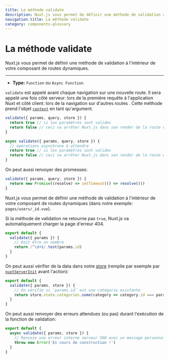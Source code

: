 ```yaml
---
title: La méthode validate
description: Nuxt.js vous permet de définir une méthode de validation à l'intérieur de votre composant de routes dynamiques.
navigation.title: La méthode validate
category: components-glossary
---
```

# La méthode validate

Nuxt.js vous permet de définir une méthode de validation à l'intérieur de votre composant de routes dynamiques.

---

- **Type:** `Function` ou `Async Function`

`validate` est appelé avant chaque navigation sur une nouvelle route. Il sera appelé une fois côté serveur: lors de la première requête à l'application Nuxt et côté client: lors de la navigation sur d'autres routes . Cette méthode prend l'objet [`context`](/docs/2.x/internals-glossary/context) en tant qu'argument.

```js
validate({ params, query, store }) {
  return true // si les paramètres sont valides
  return false // ceci va arrêter Nuxt.js dans son render de la route et afficher la page d'erreur
}
```

```js
async validate({ params, query, store }) {
  // opérations asynchrone à attendre
  return true // si les paramètres sont valides
  return false // ceci va arrêter Nuxt.js dans son render de la route et afficher la page d'erreur
}
```

On peut aussi renvoyer des promesses:

```js
validate({ params, query, store }) {
  return new Promise((resolve) => setTimeout(() => resolve()))
}
```

Nuxt.js vous permet de définir une méthode de validation à l'intérieur de votre composant de routes dynamiques (dans notre exemple: `pages/users/_id.vue`).

Si la méthode de validation ne retourne pas `true`, Nuxt.js va automatiquement charger la page d'erreur 404.

```js
export default {
  validate({ params }) {
    // Doit être un nombre
    return /^\d+$/.test(params.id)
  }
}
```

On peut aussi vérifier de la data dans notre [store](/docs/2.x/directory-structure/store) (remplie par exemple par [`nuxtServerInit`](/docs/2.x/directory-structure/store#the-nuxtserverinit-action) avant l'action):

```js
export default {
  validate({ params, store }) {
    // On vérifie si `params.id` est une catégorie existante
    return store.state.categories.some(category => category.id === params.id)
  }
}
```

On peut aussi renvoyer des erreurs attendues (ou pas) durant l'exécution de la fonction de validation:

```js
export default {
  async validate({ params, store }) {
    // Renvoie une erreur interne serveur 500 avec un message personnalisé
    throw new Error('En cours de construction !')
  }
}
```
